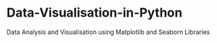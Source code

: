 # Data-Visualisation-in-Python
Data Analysis and Visualisation using Matplotlib and Seaborn Libraries
